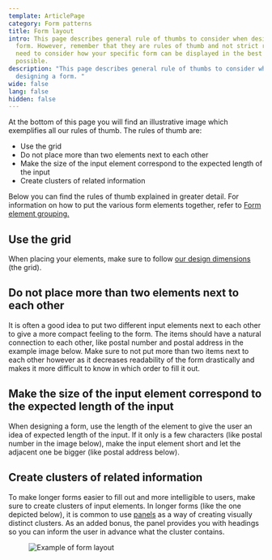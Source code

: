 ```yaml
---
template: ArticlePage
category: Form patterns
title: Form layout
intro: This page describes general rule of thumbs to consider when designing a
  form. However, remember that they are rules of thumb and not strict rules. You
  need to consider how your specific form can be displayed in the best fashion
  possible.
description: "This page describes general rule of thumbs to consider when
  designing a form. "
wide: false
lang: false
hidden: false
---
```

At the bottom of this page you will find an illustrative image which exemplifies all our rules of thumb. The rules of thumb are:

* Use the grid
* Do not place more than two elements next to each other
* Make the size of the input element correspond to the expected length of the input
* Create clusters of related information

Below you can find the rules of thumb explained in greater detail. For information on how to put the various form elements together, refer to [Form element grouping.](form-element-grouping)

## Use the grid

When placing your elements, make sure to follow [our design dimensions](/visual-identity/design-dimensions) (the grid).

## Do not place more than two elements next to each other

It is often a good idea to put two different input elements next to each other to give a more compact feeling to the form. The items should have a natural connection to each other, like postal number and postal address in the example image below. Make sure to not put more than two items next to each other however as it decreases readability of the form drastically and makes it more difficult to know in which order to fill it out.

## Make the size of the input element correspond to the expected length of the input

When designing a form, use the length of the element to give the user an idea of expected length of the input. If it only is a few characters (like postal number in the image below), make the input element short and let the adjacent one be bigger (like postal address below).

## Create clusters of related information

To make longer forms easier to fill out and more intelligible to users, make sure to create clusters of input elements. In longer forms (like the one depicted below), it is common to use [panels](/components/web/page-content/panel) as a way of creating visually distinct clusters. As an added bonus, the panel provides you with headings so you can inform the user in advance what the cluster contains.

<figure class="Image Image__background"><img src="/img/form-grouping-examples.png" srcset="/img/form-grouping-examples.png 2x" alt="Example of form layout"><figcaption><div class="Image__caption"></div></figcaption></figure>